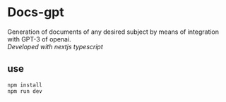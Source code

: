 # Docs-gpt

Generation of documents of any desired subject by means of integration with GPT-3 of openai.
<br />
_Developed with nextjs typescript_

## use

```
npm install
npm run dev
```
